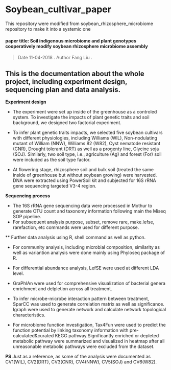 # Soybean_cultivar_paper
This repository were modified from soybean_rhizosphere_microbiome repository to make it into a systemic one


#### paper title: Soil indigenous microbiome and plant genotypes cooperatively modify soybean rhizosphere microbiome assembly
  
> Date 11-04-2018 . 
> Author Fang Liu . 

This is the documentation about the whole project, including experiment design, sequencing plan and data analysis.
------

**Experiment design**

 * The experiment were set up inside of the greenhouse as a controled system. To investigate the impacts of plant genetic traits and soil background, we designed two factorial experiment.
 * To infer plant genetic traits impacts, we selected five soybean cultivars with different physiologies, including Williams (WIL), Non-nodulating mutant of William (NNW), Williams 82 (W82), Cyst nematode resistant (CNR), Drought tolerant (DRT) as well as a progenty line, Glycine soja (SOJ). Similarly, two soil type, i.e., agriculture (Ag) and forest (For) soil were included as the soil type factor.

 * At flowering stage, rhizosphere soil and bulk soil (treated the same inside of greenhouse but without soybean growing) were harvested. DNA were extracted using PowerSoil kit and subjected for 16S rRNA gene sequencing targeted V3-4 region.

**Sequencing process**

 * The 16S rRNA gene sequencing data were processed in Mothur to generate OTU count and taxonomy information following main the Miseq SOP pipeline.
 * For subsequent analysis purpose, subset, remove rare, make.lefse, rarefaction, etc commands were used for different purpose.

** Further data analysis using R, shell command as well as python.

 * For community analysis, including microbial composition, similarity as well as variantion analysis were done mainly using Phyloseq package of R.

 * For differential abundance analysis, LefSE were used at different LDA level.

 * GraPhlAn were used for comprehensive visualization of bacterial genera enrichment and delpletion across all treatment.

 * To infer microbe-microbe interaction pattern between treatment, SparCC was used to generate correlation matrix as well as significance. Igraph were used to generate network and calculate network topological characteristics.

 * For microbiome function investigation, Tax4Fun were used to predict the function potential by linking taxonomy information with pre-calculated&curated KEGG pathway.Significantly enriched or depleted metabolic pathway were summarized and visualized in heatmap after all unreasonable metabolic pathways were excluded from the dataset.

**PS** Just as a reference, as some of the analysis were documented as CV1(WIL), CV2(DRT), CV3(CNR), CV4(NNW), CV5(SOJ) and CV6(W82).
